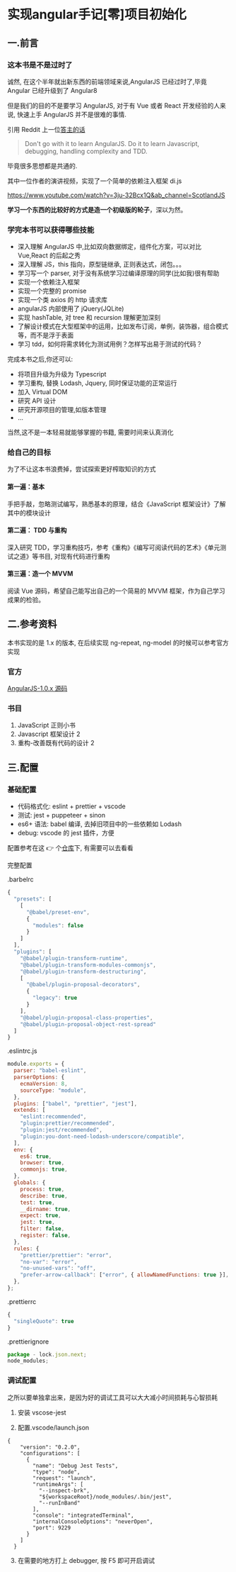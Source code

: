 # 实现angular手记[零]项目初始化

## 一.前言

### 这本书是不是过时了

诚然, 在这个半年就出新东西的前端领域来说,AngularJS 已经过时了,毕竟 Angular 已经升级到了 Angular8

但是我们的目的不是要学习 AngularJS, 对于有 Vue 或者 React 开发经验的人来说, 快速上手 AngularJS 并不是很难的事情.

引用 Reddit 上一位[答主的话](https://www.reddit.com/r/angularjs/comments/cxlf09/how_relevant_is_the_book_build_your_own_angularjs/eyozfzf?utm_source=share&utm_medium=web2x&context=3)

> Don't go with it to learn AngularJS. Do it to learn Javascript, debugging, handling complexity and TDD.

毕竟很多思想都是共通的.

其中一位作者的演讲视频，实现了一个简单的依赖注入框架 di.js

<https://www.youtube.com/watch?v=3ju-32Bcx1Q&ab_channel=ScotlandJS>

**学习一个东西的比较好的方式是造一个初级版的轮子**，深以为然。

### 学完本书可以获得哪些技能

- 深入理解 AngularJS 中,比如双向数据绑定，组件化方案，可以对比 Vue,React 的后起之秀
- 深入理解 JS，this 指向，原型链继承, 正则表达式，闭包。。。
- 学习写一个 parser, 对于没有系统学习过编译原理的同学(比如我)很有帮助
- 实现一个依赖注入框架
- 实现一个完整的 promise
- 实现一个类 axios 的 http 请求库
- angularJS 内部使用了 jQuery(JQLite)
- 实现 hashTable, 对 tree 和 recursion 理解更加深刻
- 了解设计模式在大型框架中的运用，比如发布订阅，单例，装饰器，组合模式等，而不是浮于表面
- 学习 tdd，如何将需求转化为测试用例？怎样写出易于测试的代码？

完成本书之后,你还可以:

- 将项目升级为升级为 Typescript
- 学习重构, 替换 Lodash, Jquery, 同时保证功能的正常运行
- 加入 Virtual DOM
- 研究 API 设计
- 研究开源项目的管理,如版本管理
- ...

当然,这不是一本轻易就能够掌握的书籍, 需要时间来认真消化

### 给自己的目标

为了不让这本书浪费掉，尝试探索更好榨取知识的方式

#### 第一遍：基本

手把手敲，忽略测试编写，熟悉基本的原理，结合《JavaScript 框架设计》了解其中的模块设计

#### 第二遍： TDD 与重构

深入研究 TDD，学习重构技巧，参考《重构》《编写可阅读代码的艺术》《单元测试之道》等书目, 对现有代码进行重构

#### 第三遍：造一个 MVVM

阅读 Vue 源码，希望自己能写出自己的一个简易的 MVVM 框架，作为自己学习成果的检验。

## 二.参考资料

本书实现的是 1.x 的版本, 在后续实现 ng-repeat, ng-model 的时候可以参考官方实现

### 官方

[AngularJS-1.0.x 源码](https://github.com/angular/angular.js/tree/v1.0.x)

### 书目

1. JavaScript 正则小书
2. Javascript 框架设计 2
3. 重构-改善既有代码的设计 2

## 三.配置

### 基础配置

- 代码格式化: eslint + prettier + vscode
- 测试: jest + puppeteer + sinon
- es6+ 语法: babel 编译, 去掉旧项目中的一些依赖如 Lodash
- debug: vscode 的 jest 插件，方便

配置参考在这 👉 个[仓库](https://github.com/chenxiaoyao6228/js-jest-eslint-husky-starter.git)下, 有需要可以去看看

完整配置

.barbelrc

```js
{
  "presets": [
    [
      "@babel/preset-env",
      {
        "modules": false
      }
    ]
  ],
  "plugins": [
    "@babel/plugin-transform-runtime",
    "@babel/plugin-transform-modules-commonjs",
    "@babel/plugin-transform-destructuring",
    [
      "@babel/plugin-proposal-decorators",
      {
        "legacy": true
      }
    ],
    "@babel/plugin-proposal-class-properties",
    "@babel/plugin-proposal-object-rest-spread"
  ]
}
```

.eslintrc.js

```js
module.exports = {
  parser: "babel-eslint",
  parserOptions: {
    ecmaVersion: 8,
    sourceType: "module",
  },
  plugins: ["babel", "prettier", "jest"],
  extends: [
    "eslint:recommended",
    "plugin:prettier/recommended",
    "plugin:jest/recommended",
    "plugin:you-dont-need-lodash-underscore/compatible",
  ],
  env: {
    es6: true,
    browser: true,
    commonjs: true,
  },
  globals: {
    process: true,
    describe: true,
    test: true,
    __dirname: true,
    expect: true,
    jest: true,
    filter: false,
    register: false,
  },
  rules: {
    "prettier/prettier": "error",
    "no-var": "error",
    "no-unused-vars": "off",
    "prefer-arrow-callback": ["error", { allowNamedFunctions: true }],
  },
};
```

.prettierrc

```js
{
  "singleQuote": true
}
```

.prettierignore

```js
package - lock.json.next;
node_modules;
```

### 调试配置

之所以要单独拿出来，是因为好的调试工具可以大大减小时间损耗与心智损耗

1. 安装 vscose-jest

2. 配置.vscode/launch.json

```
{
    "version": "0.2.0",
    "configurations": [
      {
        "name": "Debug Jest Tests",
        "type": "node",
        "request": "launch",
        "runtimeArgs": [
          "--inspect-brk",
          "${workspaceRoot}/node_modules/.bin/jest",
          "--runInBand"
        ],
        "console": "integratedTerminal",
        "internalConsoleOptions": "neverOpen",
        "port": 9229
      }
    ]
  }
```

3. 在需要的地方打上 debugger, 按 F5 即可开启调试
